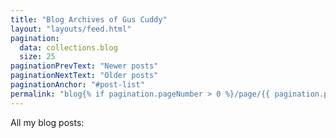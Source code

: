```yaml
---
title: "Blog Archives of Gus Cuddy"
layout: "layouts/feed.html"
pagination:
  data: collections.blog
  size: 25
paginationPrevText: "Newer posts"
paginationNextText: "Older posts"
paginationAnchor: "#post-list"
permalink: "blog{% if pagination.pageNumber > 0 %}/page/{{ pagination.pageNumber }}{% endif %}/index.html"
---
```


All my blog posts:
